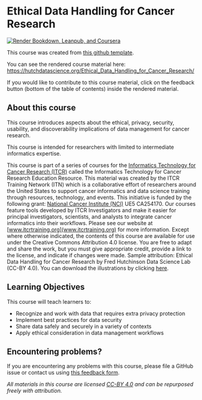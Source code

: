 # Ethical Data Handling for Cancer Research

[![Render Bookdown, Leanpub, and Coursera](https://github.com/fhdsl/Ethical_Data_Handling_for_Cancer_Research/actions/workflows/render-all.yml/badge.svg)](https://github.com/fhdsl/Ethical_Data_Handling_for_Cancer_Research/actions/workflows/render-all.yml)

This course was created from [this github template](https://github.com/jhudsl/DaSL_Course_Template_Bookdown).

You can see the rendered course material here:  https://hutchdatascience.org/Ethical_Data_Handling_for_Cancer_Research/

If you would like to contribute to this course material, click on the feedback button (bottom of the table of contents) inside the rendered material.

## About this course

This course introduces aspects about the ethical, privacy, security, usability, and discoverability implications of data management for cancer research.

This course is intended for researchers with limited to intermediate informatics expertise.

This course is part of a series of courses for the [Informatics Technology for Cancer Research (ITCR)](https://www.cancer.gov/about-nci/organization/cssi/research/itcr) called the Informatics Technology for Cancer Research Education Resource. This material was created by the ITCR Training Network (ITN)  which is a collaborative effort of researchers around the United States to support cancer informatics and data science training through resources, technology, and events. This initiative is funded by the following grant:  [National Cancer Institute (NCI)](https://www.cancer.gov/)  UE5 CA254170. Our courses feature tools developed by ITCR Investigators and make it easier for principal investigators, scientists, and analysts to integrate cancer informatics into their workflows. Please see our website at [www.itcrtraining.org](www.itcrtraining.org) for more information. Except where otherwise indicated, the contents of this course are available for use under the Creative Commons Attribution 4.0 license. You are free to adapt and share the work, but you must give appropriate credit, provide a link to the license, and indicate if changes were made. Sample attribution: Ethical Data Handling for Cancer Research by Fred Hutchinson Data Science Lab (CC-BY 4.0). You can download the illustrations by clicking [here](https://docs.google.com/presentation/d/1SRokLaGAc2hiwJSN26FHE0ZEEhPr3KQdyMICic8kAcs/edit?usp=sharing).

## Learning Objectives

This course will teach learners to:  

- Recognize and work with data that requires extra privacy protection
- Implement best practices for data security
- Share data safely and securely in a variety of contexts 
- Apply ethical consideration in data management workflows

## Encountering problems?

If you are encountering any problems with this course, please file a GitHub issue or contact us using [this feedback form](https://docs.google.com/forms/d/e/1FAIpQLSeYwgP9ZKGRCCkLV2vnMZy9ZLSqXZTUKTFKDVYEy95aXzw2Bg/viewform).

_All materials in this course are licensed [CC-BY 4.0](https://creativecommons.org/licenses/by/4.0/) and can be repurposed freely with attribution._
